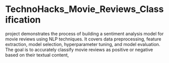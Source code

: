 # TechnoHacks_Movie_Reviews_Classification
project demonstrates the process of building a sentiment analysis model for movie reviews using NLP techniques. It covers data preprocessing, feature extraction, model selection, hyperparameter tuning, and model evaluation. The goal is to accurately classify movie reviews as positive or negative based on their textual content, 
